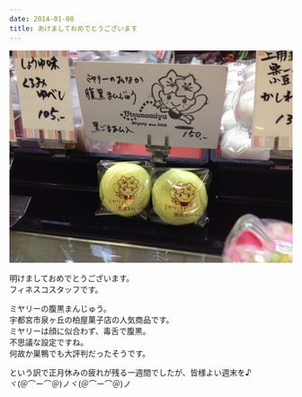 ```yaml
---
date: 2014-01-08
title: あけましておめでとうございます
---
```



![](/images/uploads/20140109finesco_orig.jpg)

明けましておめでとうございます。  
フィネスコスタッフです。  

<!--more-->
  
ミヤリーの腹黒まんじゅう。  
宇都宮市泉ヶ丘の柏屋菓子店の人気商品です。  
ミヤリーは顔に似合わず、毒舌で腹黒。  
不思議な設定ですね。   
何故か巣鴨でも大評判だったそうです。  
  
という訳で正月休みの疲れが残る一週間でしたが、皆様よい週末を♪  
ヾ(＠⌒ー⌒＠)ノヾ(＠⌒ー⌒＠)ノ
